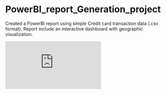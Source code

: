 # PowerBI_report_Generation_project
Created a PowerBI report using simple Credit card transaction data (.csv format). Report include an interactive dashboard with geographic visualization.


<html>
<body>

<embed src="https://app.powerbi.com/groups/me/dashboards/fe4551c3-d6a9-4971-823c-bd29026ceae1">

</body>
</html>
